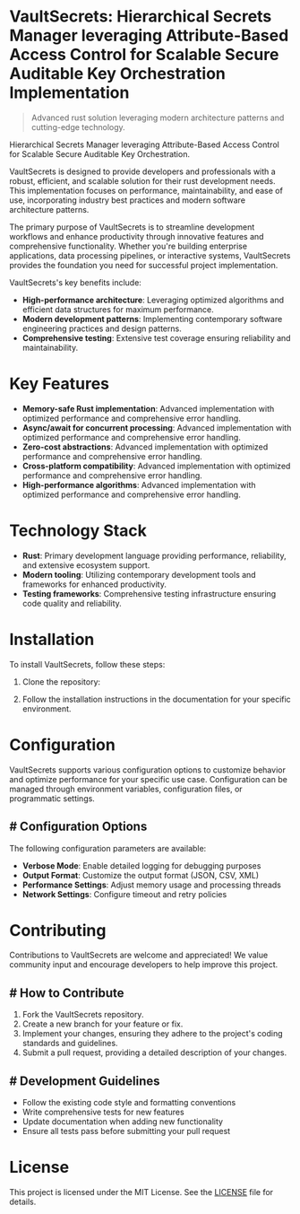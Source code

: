 <!-- fallback_VaultSecrets_20251001190330_11553 -->

# VaultSecrets: Hierarchical Secrets Manager leveraging Attribute-Based Access Control for Scalable Secure Auditable Key Orchestration Implementation
> Advanced rust solution leveraging modern architecture patterns and cutting-edge technology.

Hierarchical Secrets Manager leveraging Attribute-Based Access Control for Scalable Secure Auditable Key Orchestration.

VaultSecrets is designed to provide developers and professionals with a robust, efficient, and scalable solution for their rust development needs. This implementation focuses on performance, maintainability, and ease of use, incorporating industry best practices and modern software architecture patterns.

The primary purpose of VaultSecrets is to streamline development workflows and enhance productivity through innovative features and comprehensive functionality. Whether you're building enterprise applications, data processing pipelines, or interactive systems, VaultSecrets provides the foundation you need for successful project implementation.

VaultSecrets's key benefits include:

* **High-performance architecture**: Leveraging optimized algorithms and efficient data structures for maximum performance.
* **Modern development patterns**: Implementing contemporary software engineering practices and design patterns.
* **Comprehensive testing**: Extensive test coverage ensuring reliability and maintainability.

# Key Features

* **Memory-safe Rust implementation**: Advanced implementation with optimized performance and comprehensive error handling.
* **Async/await for concurrent processing**: Advanced implementation with optimized performance and comprehensive error handling.
* **Zero-cost abstractions**: Advanced implementation with optimized performance and comprehensive error handling.
* **Cross-platform compatibility**: Advanced implementation with optimized performance and comprehensive error handling.
* **High-performance algorithms**: Advanced implementation with optimized performance and comprehensive error handling.

# Technology Stack

* **Rust**: Primary development language providing performance, reliability, and extensive ecosystem support.
* **Modern tooling**: Utilizing contemporary development tools and frameworks for enhanced productivity.
* **Testing frameworks**: Comprehensive testing infrastructure ensuring code quality and reliability.

# Installation

To install VaultSecrets, follow these steps:

1. Clone the repository:


2. Follow the installation instructions in the documentation for your specific environment.

# Configuration

VaultSecrets supports various configuration options to customize behavior and optimize performance for your specific use case. Configuration can be managed through environment variables, configuration files, or programmatic settings.

## # Configuration Options

The following configuration parameters are available:

* **Verbose Mode**: Enable detailed logging for debugging purposes
* **Output Format**: Customize the output format (JSON, CSV, XML)
* **Performance Settings**: Adjust memory usage and processing threads
* **Network Settings**: Configure timeout and retry policies

# Contributing

Contributions to VaultSecrets are welcome and appreciated! We value community input and encourage developers to help improve this project.

## # How to Contribute

1. Fork the VaultSecrets repository.
2. Create a new branch for your feature or fix.
3. Implement your changes, ensuring they adhere to the project's coding standards and guidelines.
4. Submit a pull request, providing a detailed description of your changes.

## # Development Guidelines

* Follow the existing code style and formatting conventions
* Write comprehensive tests for new features
* Update documentation when adding new functionality
* Ensure all tests pass before submitting your pull request

# License

This project is licensed under the MIT License. See the [LICENSE](https://github.com/weiquan98/VaultSecrets/blob/main/LICENSE) file for details.
